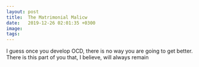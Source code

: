 ```yaml
---
layout: post
title:  The Matrimonial Malicw
date:   2019-12-26 02:01:35 +0300
image:  
tags:   
---
```


I guess once you develop OCD, there is no way you are going to get better. There is this part of you that, I believe, will always remain
